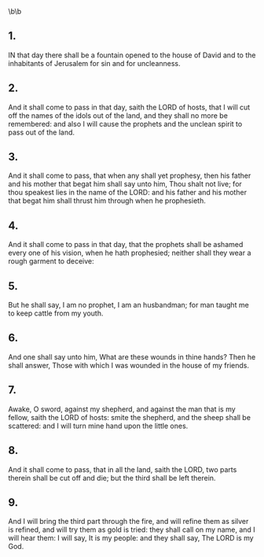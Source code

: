 \b\b
## 1.
IN that day there shall be a fountain opened to the house of David and to the inhabitants of Jerusalem for sin and for uncleanness.
## 2.
And it shall come to pass in that day, saith the LORD of hosts, that I will cut off the names of the idols out of the land, and they shall no more be remembered: and also I will cause the prophets and the unclean spirit to pass out of the land.
## 3.
And it shall come to pass, that when any shall yet prophesy, then his father and his mother that begat him shall say unto him, Thou shalt not live; for thou speakest lies in the name of the LORD: and his father and his mother that begat him shall thrust him through when he prophesieth.
## 4.
And it shall come to pass in that day, that the prophets shall be ashamed every one of his vision, when he hath prophesied; neither shall they wear a rough garment to deceive:
## 5.
But he shall say, I am no prophet, I am an husbandman; for man taught me to keep cattle from my youth.
## 6.
And one shall say unto him, What are these wounds in thine hands?  Then he shall answer, Those with which I was wounded in the house of my friends.
## 7.
Awake, O sword, against my shepherd, and against the man that is my fellow, saith the LORD of hosts: smite the shepherd, and the sheep shall be scattered: and I will turn mine hand upon the little ones.
## 8.
And it shall come to pass, that in all the land, saith the LORD, two parts therein shall be cut off and die; but the third shall be left therein.
## 9.
And I will bring the third part through the fire, and will refine them as silver is refined, and will try them as gold is tried: they shall call on my name, and I will hear them: I will say, It is my people: and they shall say, The LORD is my God.
